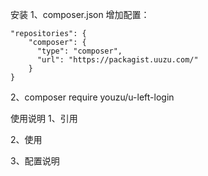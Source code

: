 安装
1、composer.json 增加配置：

    "repositories": {
        "composer": {
          "type": "composer",
          "url": "https://packagist.uuzu.com/"
        }
    }
2、composer require youzu/u-left-login

使用说明
1、引用

  
2、使用

  
3、配置说明

  